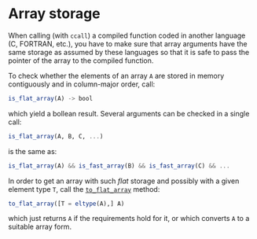 # Array storage

When calling (with `ccall`) a compiled function coded in another language (C,
FORTRAN, etc.), you have to make sure that array arguments have the same
storage as assumed by these languages so that it is safe to pass the pointer of
the array to the compiled function.

To check whether the elements of an array `A` are stored in memory contiguously
and in column-major order, call:

```julia
is_flat_array(A) -> bool
```

which yield a bollean result. Several arguments can be checked in a single
call:

```julia
is_flat_array(A, B, C, ...)
```

is the same as:

```julia
is_flat_array(A) && is_fast_array(B) && is_fast_array(C) && ...
```

In order to get an array with such *flat* storage and possibly with a given
element type `T`, call the [`to_flat_array`](@ref) method:

```julia
to_flat_array([T = eltype(A),] A)
```

which just returns `A` if the requirements hold for it, or which converts `A`
to a suitable array form.
